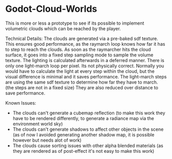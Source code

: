 # Godot-Cloud-Worlds

This is more or less a prototype to see if its possible to implement volumetric clouds which can be reached by the player.

Technical Details:
The clouds are generated via a pre-baked sdf texture. This ensures good performance, as the raymarch loop knows how far it has to step to reach the clouds. As soon as the raymarcher hits the cloud surface, it goes into a fixed step sampling mode to sample the volume texture.
The lighting is calculated afterwards in a deferred manner. There is only one light-march loop per pixel. Its not physically correct. Normally you would have to calculate the light at every step within the cloud, but the visual difference is minimal and it saves performance. The light-march steps are using the same sdf texture to determine how far they have to march. (the steps are not in a fixed size) They are also reduced over distance to save performance.

Known Issues:
- The clouds can't generate a cubemap reflection (to make this work they have to be rendered differently, to generate a radiance map via the environment world sky)
- The clouds can't generate shadows to affect other objects in the scene (as of now I avoided generating another shadow map, it is possible however but needs alot of work)
- The clouds cause sorting issues with other alpha blended materials (as they are rendered as of post-effect it's not easy to make this work)

